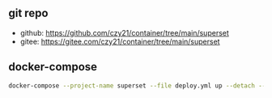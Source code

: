 ## git repo
  - github: https://github.com/czy21/container/tree/main/superset
  - gitee: https://gitee.com/czy21/container/tree/main/superset
## docker-compose
```bash
docker-compose --project-name superset --file deploy.yml up --detach --remove-orphans
```